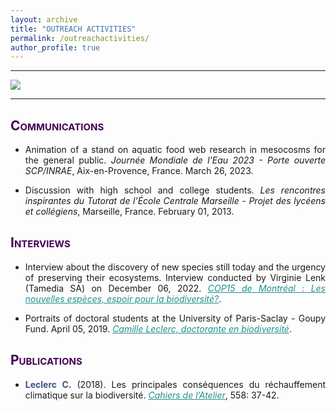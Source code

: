 ```yaml
---
layout: archive
title: "OUTREACH ACTIVITIES"
permalink: /outreachactivities/
author_profile: true
---
```

<style> body {text-align: justify} </style> <!-- Justify text. -->

------

<img src="/images/outreach_band.png"
    class="center">

------

## <span style="font-variant:small-caps;"><span style="color:#440154">**Communications**</span></span>

* Animation of a stand on aquatic food web research in mesocosms for the general public. *Journée Mondiale de l'Eau 2023 - Porte ouverte SCP/INRAE*, Aix-en-Provence, France. March 26, 2023.

* Discussion with high school and college students. *Les rencontres inspirantes du Tutorat de l’École Centrale Marseille - Projet des lycéens et collégiens*, Marseille, France. February 01, 2013.


## <span style="font-variant:small-caps;"><span style="color:#440154">**Interviews**</span></span>

* Interview about the discovery of new species still today and the urgency of preserving their ecosystems. Interview conducted by Virginie Lenk (Tamedia SA) on December 06, 2022. <a href="https://www.24heures.ch/les-nouvelles-especes-espoir-pour-la-biodiversite-301070641391" target="_blank" style="color:#21908C;">*COP15 de Montréal : Les nouvelles espèces, espoir pour la biodiversité?*</a>.

* Portraits of doctoral students at the University of Paris-Saclay - Goupy Fund. April 05, 2019. <a href="https://numaclay.universite-paris-saclay.fr/s/numaclay/item/81015#?xywh=-542%2C-334%2C7083%2C6666" target="_blank" style="color:#21908C;">*Camille Leclerc, doctorante en biodiversité*</a>.


## <span style="font-variant:small-caps;"><span style="color:#440154">**Publications**</span></span>

* <span style="color:#3B528B">**Leclerc C.**</span> (2018). Les principales conséquences du réchauffement climatique sur la biodiversité. <a href="https://editionsatelier.com/boutique/les-cahiers-de-l-atelier/133-pour-une-aconomie-au-service-de-la-planete-.html" target="_blank" style="color:#21908C;">*Cahiers de l’Atelier*</a>, 558: 37-42.